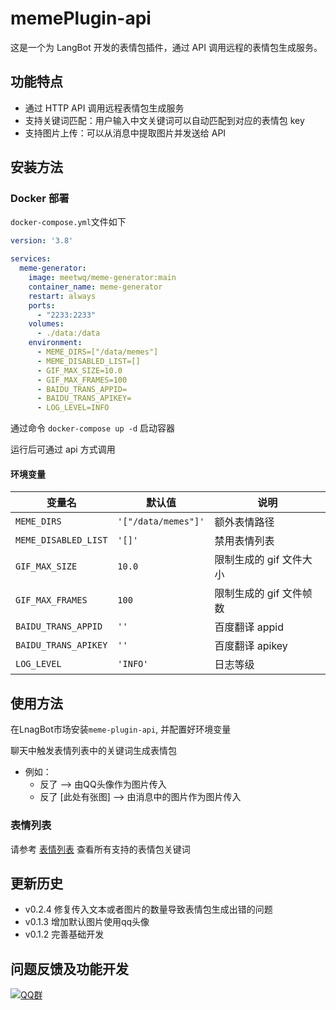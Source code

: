 # memePlugin-api

这是一个为 LangBot 开发的表情包插件，通过 API 调用远程的表情包生成服务。

## 功能特点

- 通过 HTTP API 调用远程表情包生成服务
- 支持关键词匹配：用户输入中文关键词可以自动匹配到对应的表情包 key
- 支持图片上传：可以从消息中提取图片并发送给 API

## 安装方法

### Docker 部署

`docker-compose.yml`文件如下

```yaml
version: '3.8'

services:
  meme-generator:
    image: meetwq/meme-generator:main
    container_name: meme-generator
    restart: always
    ports:
      - "2233:2233"
    volumes:
      - ./data:/data
    environment:
      - MEME_DIRS=["/data/memes"]
      - MEME_DISABLED_LIST=[]
      - GIF_MAX_SIZE=10.0
      - GIF_MAX_FRAMES=100
      - BAIDU_TRANS_APPID=
      - BAIDU_TRANS_APIKEY=
      - LOG_LEVEL=INFO
```

通过命令 `docker-compose up -d` 启动容器

运行后可通过 api 方式调用

#### 环境变量



| 变量名               | 默认值              | 说明                    |
| -------------------- | ------------------- | ----------------------- |
| `MEME_DIRS`          | `'["/data/memes"]'` | 额外表情路径            |
| `MEME_DISABLED_LIST` | `'[]'`              | 禁用表情列表            |
| `GIF_MAX_SIZE`       | `10.0`              | 限制生成的 gif 文件大小 |
| `GIF_MAX_FRAMES`     | `100`               | 限制生成的 gif 文件帧数 |
| `BAIDU_TRANS_APPID`  | `''`                | 百度翻译 appid          |
| `BAIDU_TRANS_APIKEY` | `''`                | 百度翻译 apikey         |
| `LOG_LEVEL`          | `'INFO'`            | 日志等级                |

## 使用方法

在LnagBot市场安装`meme-plugin-api`, 并配置好环境变量

聊天中触发表情列表中的关键词生成表情包

- 例如：
  - 反了  --> 由QQ头像作为图片传入
  - 反了 [此处有张图] --> 由消息中的图片作为图片传入

### 表情列表

请参考 [表情列表](https://github.com/MemeCrafters/meme-generator/wiki/%E8%A1%A8%E6%83%85%E5%88%97%E8%A1%A8) 查看所有支持的表情包关键词

## 更新历史

- v0.2.4 修复传入文本或者图片的数量导致表情包生成出错的问题
- v0.1.3 增加默认图片使用qq头像
- v0.1.2 完善基础开发


## 问题反馈及功能开发

[![QQ群](https://img.shields.io/badge/QQ群-965312424-green)](https://qm.qq.com/cgi-bin/qm/qr?k=en97YqjfYaLpebd9Nn8gbSvxVrGdIXy2&jump_from=webapi&authKey=41BmkEjbGeJ81jJNdv7Bf5EDlmW8EHZeH7/nktkXYdLGpZ3ISOS7Ur4MKWXC7xIx)